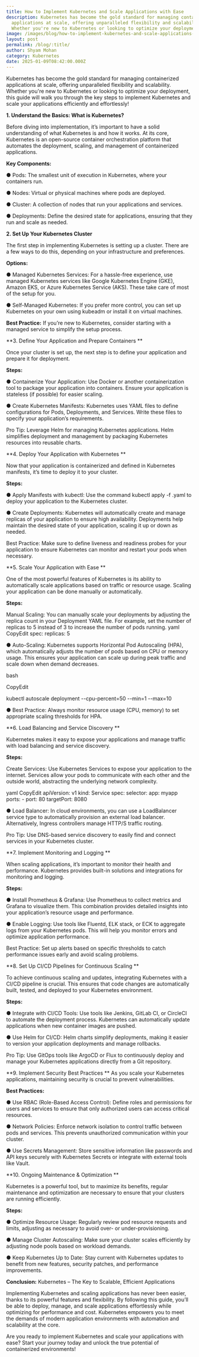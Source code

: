 ```yaml
---
title: How to Implement Kubernetes and Scale Applications with Ease
description: Kubernetes has become the gold standard for managing containerized
  applications at scale, offering unparalleled flexibility and scalability.
  Whether you're new to Kubernetes or looking to optimize your deployment,
image: /images/blog/how-to-implement-kubernetes-and-scale-applications-with-ease-1-.webp
layout: post
permalink: /blog/:title/
author: Shyam Mohan
category: Kubernetes
date: 2025-01-09T08:42:00.000Z
---
```


Kubernetes has become the gold standard for managing containerized applications at scale, offering unparalleled flexibility and scalability. Whether you're new to Kubernetes or looking to optimize your deployment, this guide will walk you through the key steps to implement Kubernetes and scale your applications efficiently and effortlessly! 


**1. Understand the Basics: What is Kubernetes?**

Before diving into implementation, it’s important to have a solid understanding of what Kubernetes is and how it works. At its core, Kubernetes is an open-source container orchestration platform that automates the deployment, scaling, and management of containerized applications.

**Key Components:**

●	Pods: The smallest unit of execution in Kubernetes, where your containers run.

●	Nodes: Virtual or physical machines where pods are deployed. 

●	Cluster: A collection of nodes that run your applications and services. 

●	Deployments: Define the desired state for applications, ensuring that they run and scale as needed. 

**2. Set Up Your Kubernetes Cluster**

The first step in implementing Kubernetes is setting up a cluster. There are a few ways to do this, depending on your infrastructure and preferences.

**Options:**

●	Managed Kubernetes Services: For a hassle-free experience, use managed Kubernetes services like Google Kubernetes Engine (GKE), Amazon EKS, or Azure Kubernetes Service (AKS). These take care of most of the setup for you. 

●	Self-Managed Kubernetes: If you prefer more control, you can set up Kubernetes on your own using kubeadm or install it on virtual machines. 

**Best Practice:** If you’re new to Kubernetes, consider starting with a managed service to simplify the setup process.

**3. Define Your Application and Prepare Containers **

Once your cluster is set up, the next step is to define your application and prepare it for deployment.

**Steps:**

●	Containerize Your Application: Use Docker or another containerization tool to package your application into containers. Ensure your application is stateless (if possible) for easier scaling. 

●	Create Kubernetes Manifests: Kubernetes uses YAML files to define configurations for Pods, Deployments, and Services. Write these files to specify your application’s requirements. 

Pro Tip: Leverage Helm for managing Kubernetes applications. Helm simplifies deployment and management by packaging Kubernetes resources into reusable charts. 

**4. Deploy Your Application with Kubernetes **

Now that your application is containerized and defined in Kubernetes manifests, it’s time to deploy it to your cluster.

**Steps:**

●	Apply Manifests with kubectl: Use the command kubectl apply -f <manifest-file>.yaml to deploy your application to the Kubernetes cluster. 

●	Create Deployments: Kubernetes will automatically create and manage replicas of your application to ensure high availability. Deployments help maintain the desired state of your application, scaling it up or down as needed. 

Best Practice: Make sure to define liveness and readiness probes for your application to ensure Kubernetes can monitor and restart your pods when necessary. 


**5. Scale Your Application with Ease **

One of the most powerful features of Kubernetes is its ability to automatically scale applications based on traffic or resource usage. Scaling your application can be done manually or automatically.

**Steps:**

Manual Scaling: You can manually scale your deployments by adjusting the replica count in your Deployment YAML file. For example, set the number of replicas to 5 instead of 3 to increase the number of pods running. 
yaml
CopyEdit
spec:
  replicas: 5
  
●	Auto-Scaling: Kubernetes supports Horizontal Pod Autoscaling (HPA), which automatically adjusts the number of pods based on CPU or memory usage. This ensures your application can scale up during peak traffic and scale down when demand decreases. 

bash

CopyEdit

kubectl autoscale deployment <deployment-name> --cpu-percent=50 --min=1 --max=10

●	Best Practice: Always monitor resource usage (CPU, memory) to set appropriate scaling thresholds for HPA.

**6. Load Balancing and Service Discovery **

Kubernetes makes it easy to expose your applications and manage traffic with load balancing and service discovery.

**Steps:**

Create Services: Use Kubernetes Services to expose your application to the internet. Services allow your pods to communicate with each other and the outside world, abstracting the underlying network complexity. 

yaml
CopyEdit
apiVersion: v1
kind: Service
spec:
  selector:
    app: myapp
  ports:
    - port: 80
      targetPort: 8080

●	Load Balancer: In cloud environments, you can use a LoadBalancer service type to automatically provision an external load balancer. Alternatively, Ingress controllers manage HTTP/S traffic routing. 

Pro Tip: Use DNS-based service discovery to easily find and connect services in your Kubernetes cluster. 


**7. Implement Monitoring and Logging **

When scaling applications, it’s important to monitor their health and performance. Kubernetes provides built-in solutions and integrations for monitoring and logging.

**Steps:**

●	Install Prometheus & Grafana: Use Prometheus to collect metrics and Grafana to visualize them. This combination provides detailed insights into your application’s resource usage and performance. 

●	Enable Logging: Use tools like Fluentd, ELK stack, or ECK to aggregate logs from your Kubernetes pods. This will help you monitor errors and optimize application performance. 

Best Practice: Set up alerts based on specific thresholds to catch performance issues early and avoid scaling problems.

**8. Set Up CI/CD Pipelines for Continuous Scaling **

To achieve continuous scaling and updates, integrating Kubernetes with a CI/CD pipeline is crucial. This ensures that code changes are automatically built, tested, and deployed to your Kubernetes environment.

**Steps:**

●	Integrate with CI/CD Tools: Use tools like Jenkins, GitLab CI, or CircleCI to automate the deployment process. Kubernetes can automatically update applications when new container images are pushed. 

●	Use Helm for CI/CD: Helm charts simplify deployments, making it easier to version your application deployments and manage rollbacks. 

Pro Tip: Use GitOps tools like ArgoCD or Flux to continuously deploy and manage your Kubernetes applications directly from a Git repository. 

**9. Implement Security Best Practices **
As you scale your Kubernetes applications, maintaining security is crucial to prevent vulnerabilities.

**Best Practices:**

●	Use RBAC (Role-Based Access Control): Define roles and permissions for users and services to ensure that only authorized users can access critical resources. 

●	Network Policies: Enforce network isolation to control traffic between pods and services. This prevents unauthorized communication within your cluster. 

●	Use Secrets Management: Store sensitive information like passwords and API keys securely with Kubernetes Secrets or integrate with external tools like Vault. 


**10. Ongoing Maintenance & Optimization **

Kubernetes is a powerful tool, but to maximize its benefits, regular maintenance and optimization are necessary to ensure that your clusters are running efficiently.

**Steps:**

●	Optimize Resource Usage: Regularly review pod resource requests and limits, adjusting as necessary to avoid over- or under-provisioning. 

●	Manage Cluster Autoscaling: Make sure your cluster scales efficiently by adjusting node pools based on workload demands. 

●	Keep Kubernetes Up to Date: Stay current with Kubernetes updates to benefit from new features, security patches, and performance improvements. 


**Conclusion:** Kubernetes – The Key to Scalable, Efficient Applications 

Implementing Kubernetes and scaling applications has never been easier, thanks to its powerful features and flexibility. By following this guide, you’ll be able to deploy, manage, and scale applications effortlessly while optimizing for performance and cost. Kubernetes empowers you to meet the demands of modern application environments with automation and scalability at the core. 

Are you ready to implement Kubernetes and scale your applications with ease? Start your journey today and unlock the true potential of containerized environments! 

